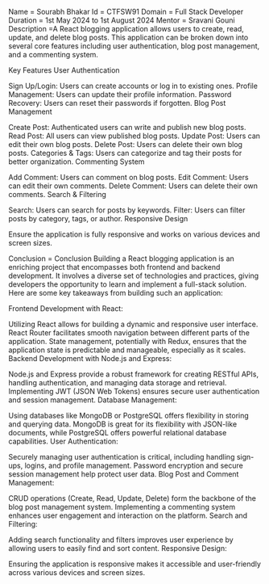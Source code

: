 Name = Sourabh Bhakar Id = CTFSW91 Domain = Full Stack Developer Duration = 1st May 2024 to 1st August 2024 Mentor = Sravani Gouni Description =A React blogging application allows users to create, read, update, and delete blog posts. This application can be broken down into several core features including user authentication, blog post management, and a commenting system.

Key Features
User Authentication

Sign Up/Login: Users can create accounts or log in to existing ones.
Profile Management: Users can update their profile information.
Password Recovery: Users can reset their passwords if forgotten.
Blog Post Management

Create Post: Authenticated users can write and publish new blog posts.
Read Post: All users can view published blog posts.
Update Post: Users can edit their own blog posts.
Delete Post: Users can delete their own blog posts.
Categories & Tags: Users can categorize and tag their posts for better organization.
Commenting System

Add Comment: Users can comment on blog posts.
Edit Comment: Users can edit their own comments.
Delete Comment: Users can delete their own comments.
Search & Filtering

Search: Users can search for posts by keywords.
Filter: Users can filter posts by category, tags, or author.
Responsive Design

Ensure the application is fully responsive and works on various devices and screen sizes.

Conclusion = 
Conclusion
Building a React blogging application is an enriching project that encompasses both frontend and backend development. It involves a diverse set of technologies and practices, giving developers the opportunity to learn and implement a full-stack solution. Here are some key takeaways from building such an application:

Frontend Development with React:

Utilizing React allows for building a dynamic and responsive user interface.
React Router facilitates smooth navigation between different parts of the application.
State management, potentially with Redux, ensures that the application state is predictable and manageable, especially as it scales.
Backend Development with Node.js and Express:

Node.js and Express provide a robust framework for creating RESTful APIs, handling authentication, and managing data storage and retrieval.
Implementing JWT (JSON Web Tokens) ensures secure user authentication and session management.
Database Management:

Using databases like MongoDB or PostgreSQL offers flexibility in storing and querying data.
MongoDB is great for its flexibility with JSON-like documents, while PostgreSQL offers powerful relational database capabilities.
User Authentication:

Securely managing user authentication is critical, including handling sign-ups, logins, and profile management.
Password encryption and secure session management help protect user data.
Blog Post and Comment Management:

CRUD operations (Create, Read, Update, Delete) form the backbone of the blog post management system.
Implementing a commenting system enhances user engagement and interaction on the platform.
Search and Filtering:

Adding search functionality and filters improves user experience by allowing users to easily find and sort content.
Responsive Design:

Ensuring the application is responsive makes it accessible and user-friendly across various devices and screen sizes.
